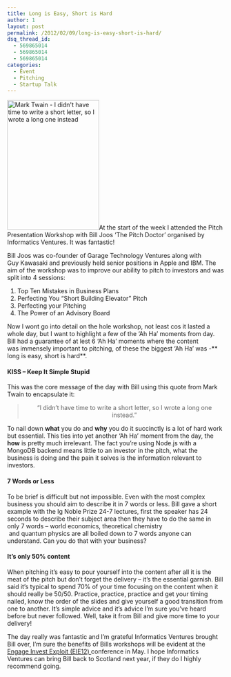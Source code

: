 ```yaml
---
title: Long is Easy, Short is Hard
author: 1
layout: post
permalink: /2012/02/09/long-is-easy-short-is-hard/
dsq_thread_id:
  - 569865014
  - 569865014
  - 569865014
categories:
  - Event
  - Pitching
  - Startup Talk
---
```

[<img class="size-medium wp-image-523 alignright" title="I didn't have time to write a short letter, so I wrote a long one instead" src="http://www.rookieoven.com/wp-content/uploads/2012/02/I-didnt-have-time-to-write-a-short-letter-so-I-wrote-a-long-one-instead-213x300.jpeg" alt="Mark Twain - I didn't have time to write a short letter, so I wrote a long one instead" width="213" height="300" />][1]At the start of the week I attended the Pitch Presentation Workshop with Bill Joos &#8216;The Pitch Doctor&#8217; organised by Informatics Ventures. It was fantastic!

Bill Joos was co-founder of Garage Technology Ventures along with Guy Kawasaki and previously held senior positions in Apple and IBM. The aim of the workshop was to improve our ability to pitch to investors and was split into 4 sessions:

  1. Top Ten Mistakes in Business Plans
  2. Perfecting You &#8220;Short Building Elevator&#8221; Pitch
  3. Perfecting your Pitching
  4. The Power of an Advisory Board

Now I wont go into detail on the hole workshop, not least cos it lasted a whole day, but I want to highlight a few of the &#8216;Ah Ha&#8217; moments from day. Bill had a guarantee of at lest 6 &#8216;Ah Ha&#8217; moments where the content was immensely important to pitching, of these the biggest &#8216;Ah Ha&#8217; was -** long is easy, short is hard**.

#### KISS &#8211; Keep It Simple Stupid

This was the core message of the day with Bill using this quote from Mark Twain to encapsulate it:

> <p style="text-align: center;">
>   “I didn&#8217;t have time to write a short letter, so I wrote a long one instead.”
> </p>

To nail down **what** you do and **why** you do it succinctly is a lot of hard work but essential. This ties into yet another &#8216;Ah Ha&#8217; moment from the day, the **how** is pretty much irrelevant. The fact you&#8217;re using Node.js with a MongoDB backend means little to an investor in the pitch, what the business is doing and the pain it solves is the information relevant to investors.

#### 7 Words or Less

To be brief is difficult but not impossible. Even with the most complex business you should aim to describe it in 7 words or less. Bill gave a short example with the Ig Noble Prize 24-7 lectures, first the speaker has 24 seconds to describe their subject area then they have to do the same in only 7 words &#8211; world economics, theoretical chemistry  and quantum physics are all boiled down to 7 words anyone can understand. Can you do that with your business?

#### It&#8217;s only 50% content

When pitching it&#8217;s easy to pour yourself into the content after all it is the meat of the pitch but don&#8217;t forget the delivery &#8211; it&#8217;s the essential garnish. Bill said it&#8217;s typical to spend 70% of your time focusing on the content when it should really be 50/50. Practice, practice, practice and get your timing nailed, know the order of the slides and give yourself a good transition from one to another. It&#8217;s simple advice and it&#8217;s advice I&#8217;m sure you&#8217;ve heard before but never followed. Well, take it from Bill and give more time to your delivery!

The day really was fantastic and I&#8217;m grateful Informatics Ventures brought Bill over, I&#8217;m sure the benefits of Bills workshops will be evident at the [Engage Invest Exploit (EIE12) ][2]conference in May. I hope Informatics Ventures can bring Bill back to Scotland next year, if they do I highly recommend going.

 [1]: http://www.rookieoven.com/wp-content/uploads/2012/02/I-didnt-have-time-to-write-a-short-letter-so-I-wrote-a-long-one-instead.jpeg
 [2]: http://www.eie12.com/ "EIE 12"
